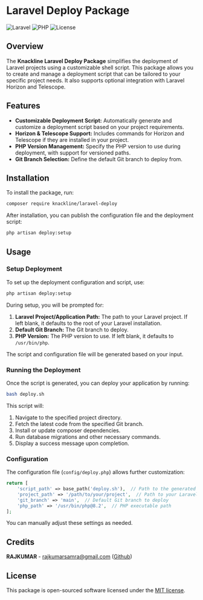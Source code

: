 
# Laravel Deploy Package

![Laravel](https://img.shields.io/badge/Laravel-8.x-orange+?logo=laravel)
![PHP](https://img.shields.io/badge/PHP-7.4%2B-blue+?logo=php)
![License](https://img.shields.io/badge/license-MIT-brightgreen+?logo=MIT)

## Overview

The **Knackline Laravel Deploy Package** simplifies the deployment of Laravel projects using a customizable shell script. This package allows you to create and manage a deployment script that can be tailored to your specific project needs. It also supports optional integration with Laravel Horizon and Telescope.

## Features

- **Customizable Deployment Script:** Automatically generate and customize a deployment script based on your project requirements.
- **Horizon & Telescope Support:** Includes commands for Horizon and Telescope if they are installed in your project.
- **PHP Version Management:** Specify the PHP version to use during deployment, with support for versioned paths.
- **Git Branch Selection:** Define the default Git branch to deploy from.

## Installation

To install the package, run:

```bash
composer require knackline/laravel-deploy
```

After installation, you can publish the configuration file and the deployment script:

```bash
php artisan deploy:setup
```

## Usage

### Setup Deployment

To set up the deployment configuration and script, use:

```bash
php artisan deploy:setup
```

During setup, you will be prompted for:

1. **Laravel Project/Application Path:** The path to your Laravel project. If left blank, it defaults to the root of your Laravel installation.
2. **Default Git Branch:** The Git branch to deploy.
3. **PHP Version:** The PHP version to use. If left blank, it defaults to `/usr/bin/php`.

The script and configuration file will be generated based on your input.

### Running the Deployment

Once the script is generated, you can deploy your application by running:

```bash
bash deploy.sh
```

This script will:

1. Navigate to the specified project directory.
2. Fetch the latest code from the specified Git branch.
3. Install or update composer dependencies.
4. Run database migrations and other necessary commands.
5. Display a success message upon completion.

### Configuration

The configuration file (`config/deploy.php`) allows further customization:

```php
return [
    'script_path' => base_path('deploy.sh'),  // Path to the generated deployment script
    'project_path' => '/path/to/your/project',  // Path to your Laravel project
    'git_branch' => 'main',  // Default Git branch to deploy
    'php_path' => '/usr/bin/php@8.2',  // PHP executable path
];
```

You can manually adjust these settings as needed.

## Credits

  **RAJKUMAR** - [rajkumarsamra@gmail.com](mailto:rajkumarsamra@gmail.com) ([Github](https://github.com/rjsamra))


## License

This package is open-sourced software licensed under the [MIT license](LICENSE.md).